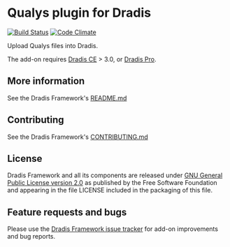 # Qualys plugin for Dradis

[![Build Status](https://secure.travis-ci.org/dradis/dradis-qualys.png?branch=master)](http://travis-ci.org/dradis/dradis-qualys) [![Code Climate](https://codeclimate.com/github/dradis/dradis-qualys.png)](https://codeclimate.com/github/dradis/dradis-qualys.png)

Upload Qualys files into Dradis.

The add-on requires [Dradis CE](https://dradisframework.org/) > 3.0, or [Dradis Pro](https://dradisframework.com/pro/).



## More information

See the Dradis Framework's [README.md](https://github.com/dradis/dradis-ce/blob/develop/README.md)


## Contributing

See the Dradis Framework's [CONTRIBUTING.md](https://github.com/dradis/dradis-ce/blob/develop/CONTRIBUTING.md)


## License

Dradis Framework and all its components are released under [GNU General Public License version 2.0](http://www.gnu.org/licenses/old-licenses/gpl-2.0.html) as published by the Free Software Foundation and appearing in the file LICENSE included in the packaging of this file.


## Feature requests and bugs

Please use the [Dradis Framework issue tracker](https://github.com/dradis/dradis-ce/issues) for add-on improvements and bug reports.
